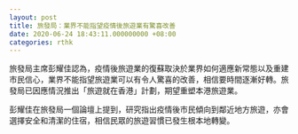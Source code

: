 ```yaml
---
layout: post
title: 旅發局：業界不能指望疫情後旅遊業有驚喜改善
date: 2020-06-24 18:43:11.000000000 +08:00
categories: rthk
---
```


旅發局主席彭耀佳認為，疫情後旅遊業的復蘇取決於業界如何適應新常態以及重建市民信心，業界不能指望旅遊業可以有令人驚喜的改善，相信要時間逐漸好轉。旅發局已因應情況推出「旅遊就在香港」計劃，期望重塑本港旅遊業。

彭耀佳在旅發局一個論壇上提到，研究指出疫情後市民傾向到鄰近地方旅遊，亦會選擇安全和清潔的住宿，相信民眾的旅遊習慣已發生根本地轉變。
